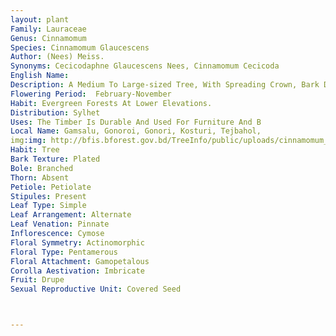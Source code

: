 ```yaml
---
layout: plant
Family: Lauraceae
Genus: Cinnamomum
Species: Cinnamomum Glaucescens
Author: (Nees) Meiss.
Synonyms: Cecicodaphne Glaucescens Nees, Cinnamomum Cecicoda
English Name: 
Description: A Medium To Large-sized Tree, With Spreading Crown, Bark Dark Grey Or Blackish-brown, Scaly. Leaves 5-10 Ã— 2-5 Cm, Elliptic-lanceolate Or Broadly Elliptic, Acute, Base Narrowed, Cuneate, Pale Beneath, Deep Red Before Falling. Inflorescence A Panicle, 4-6 Cm Long, Densely Brown Villous, Usually White, Leafless. Flowers Yellow, 0.3-0.5 Cm Across. Fruits 1.5-3.0 Cm Long, Ellipsoid Or Oblong, Seated On The Much Enlarged Perianth Cup. 
Flowering Period:  February-November
Habit: Evergreen Forests At Lower Elevations.
Distribution: Sylhet
Uses: The Timber Is Durable And Used For Furniture And B
Local Name: Gamsalu, Gonoroi, Gonori, Kosturi, Tejbahol, 
img:img: http://bfis.bforest.gov.bd/TreeInfo/public/uploads/cinnamomum_glaucescens1.jpg
Habit: Tree
Bark Texture: Plated
Bole: Branched
Thorn: Absent
Petiole: Petiolate
Stipules: Present
Leaf Type: Simple
Leaf Arrangement: Alternate
Leaf Venation: Pinnate
Inflorescence: Cymose
Floral Symmetry: Actinomorphic
Floral Type: Pentamerous
Floral Attachment: Gamopetalous
Corolla Aestivation: Imbricate
Fruit: Drupe
Sexual Reproductive Unit: Covered Seed



---
```


